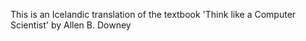 This is an Icelandic translation of the textbook 'Think like a Computer Scientist' by Allen B. Downey
